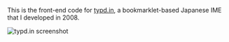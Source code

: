 ﻿This is the front-end code for [typd.in](http://typd.in/), a bookmarklet-based Japanese IME that I developed in 2008.

![typd.in screenshot](http://github.com/jed/typd.in/raw/master/screenshot.png)